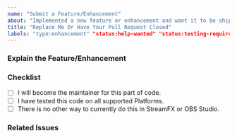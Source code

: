 ```yaml
---
name: "Submit a Feature/Enhancement"
about: "Implemented a new feature or enhancement and want it to be shipped with StreamFX?"
title: "Replace Me Or Have Your Pull Request Closed"
labels: "type:enhancement" "status:help-wanted" "status:testing-required"
---
```


### Explain the Feature/Enhancement
<!-- Describe the feature or enhancement in as much detail as possible, leave nothing out. -->
<!-- If you think images or example videos help describe the Feature/Enhancement, include them. -->
<!-- Why should this feature/enhancement become part of the StreamFX plugin? -->
<!-- What benefits do other users of StreamFX get from this? -->

### Checklist
- [ ] I will become the maintainer for this part of code.
- [ ] I have tested this code on all supported Platforms.
- [ ] There is no other way to currently do this in StreamFX or OBS Studio.

### Related Issues
<!-- Is this PR related to another PR or Issue? List them here. -->
<!-- - #0000 Name of Issue -->
<!-- - #0001 Name of Issue -->
